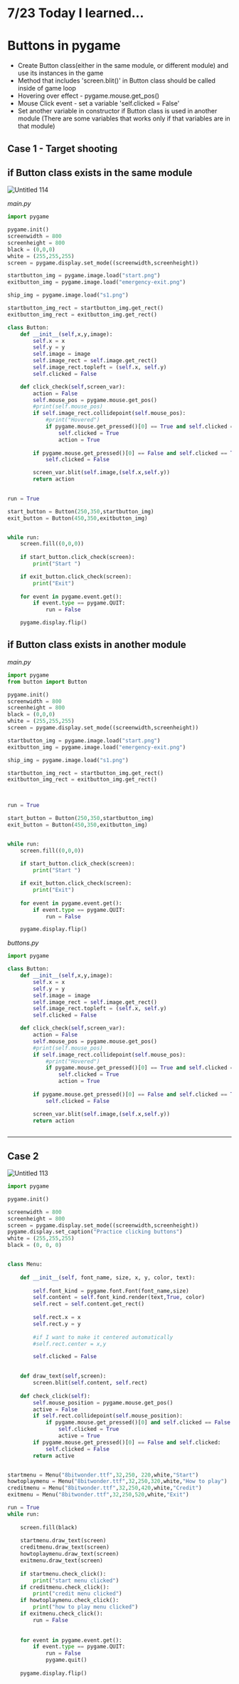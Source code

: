 # 7/23 Today I learned...

# Buttons in pygame

- Create Button class(either in the same module, or different module) and use its instances in the game
- Method that includes 'screen.blit()' in Button class should be called inside of game loop
- Hovering over effect - pygame.mouse.get_pos()
- Mouse Click event - set a variable 'self.clicked = False'
- Set another variable in constructor if Button class is used in another module (There are some variables that works only if that variables are in that module)

## Case 1 - Target shooting
## if Button class exists in the same module

![Untitled 114](https://user-images.githubusercontent.com/96529477/180626019-56e23e6f-628e-4dbd-b816-07d650266ccd.gif)

<em>main.py</em>
```py
import pygame

pygame.init()
screenwidth = 800
screenheight = 800
black = (0,0,0)
white = (255,255,255)
screen = pygame.display.set_mode((screenwidth,screenheight))

startbutton_img = pygame.image.load("start.png")
exitbutton_img = pygame.image.load("emergency-exit.png")

ship_img = pygame.image.load("s1.png")

startbutton_img_rect = startbutton_img.get_rect()
exitbutton_img_rect = exitbutton_img.get_rect()

class Button:
    def __init__(self,x,y,image):
        self.x = x
        self.y = y
        self.image = image
        self.image_rect = self.image.get_rect()
        self.image_rect.topleft = (self.x, self.y)
        self.clicked = False

    def click_check(self,screen_var):
        action = False
        self.mouse_pos = pygame.mouse.get_pos()
        #print(self.mouse_pos)        
        if self.image_rect.collidepoint(self.mouse_pos):
            #print("Hovered")
            if pygame.mouse.get_pressed()[0] == True and self.clicked == False:
                self.clicked = True
                action = True
           
        if pygame.mouse.get_pressed()[0] == False and self.clicked == True:
            self.clicked = False

        screen_var.blit(self.image,(self.x,self.y))
        return action
        

run = True

start_button = Button(250,350,startbutton_img)
exit_button = Button(450,350,exitbutton_img)


while run:
    screen.fill((0,0,0))
    
    if start_button.click_check(screen):
        print("Start ")

    if exit_button.click_check(screen):
        print("Exit")
       
    for event in pygame.event.get():
        if event.type == pygame.QUIT:
            run = False

    pygame.display.flip()
```

## if Button class exists in another module

<em>main.py</em>
```py
import pygame
from button import Button

pygame.init()
screenwidth = 800
screenheight = 800
black = (0,0,0)
white = (255,255,255)
screen = pygame.display.set_mode((screenwidth,screenheight))

startbutton_img = pygame.image.load("start.png")
exitbutton_img = pygame.image.load("emergency-exit.png")

ship_img = pygame.image.load("s1.png")

startbutton_img_rect = startbutton_img.get_rect()
exitbutton_img_rect = exitbutton_img.get_rect()

        

run = True

start_button = Button(250,350,startbutton_img)
exit_button = Button(450,350,exitbutton_img)


while run:
    screen.fill((0,0,0))
    
    if start_button.click_check(screen):
        print("Start ")

    if exit_button.click_check(screen):
        print("Exit")
       
    for event in pygame.event.get():
        if event.type == pygame.QUIT:
            run = False

    pygame.display.flip()
```
<em>buttons.py</em>

```py
import pygame

class Button:
    def __init__(self,x,y,image):
        self.x = x
        self.y = y
        self.image = image
        self.image_rect = self.image.get_rect()
        self.image_rect.topleft = (self.x, self.y)
        self.clicked = False

    def click_check(self,screen_var):
        action = False
        self.mouse_pos = pygame.mouse.get_pos()
        #print(self.mouse_pos)        
        if self.image_rect.collidepoint(self.mouse_pos):
            #print("Hovered")
            if pygame.mouse.get_pressed()[0] == True and self.clicked == False:
                self.clicked = True
                action = True
           
        if pygame.mouse.get_pressed()[0] == False and self.clicked == True:
            self.clicked = False

        screen_var.blit(self.image,(self.x,self.y))
        return action
    
```
---
## Case 2

![Untitled 113](https://user-images.githubusercontent.com/96529477/180625185-1065e8ad-27a4-43b5-bd4f-9cb66bce3562.gif)

```py
import pygame

pygame.init()

screenwidth = 800
screenheight = 800
screen = pygame.display.set_mode((screenwidth,screenheight))
pygame.display.set_caption("Practice clicking buttons")
white = (255,255,255)
black = (0, 0, 0)


class Menu:
    
    def __init__(self, font_name, size, x, y, color, text):
        
        self.font_kind = pygame.font.Font(font_name,size)
        self.content = self.font_kind.render(text,True, color)
        self.rect = self.content.get_rect()
        
        self.rect.x = x
        self.rect.y = y
        
        #if I want to make it centered automatically
        #self.rect.center = x,y

        self.clicked = False
        

    def draw_text(self,screen):
        screen.blit(self.content, self.rect)
        
    def check_click(self):
        self.mouse_position = pygame.mouse.get_pos()
        active = False
        if self.rect.collidepoint(self.mouse_position):
            if pygame.mouse.get_pressed()[0] and self.clicked == False:
                self.clicked = True
                active = True
        if pygame.mouse.get_pressed()[0] == False and self.clicked:
            self.clicked = False
        return active


startmenu = Menu("8bitwonder.ttf",32,250, 220,white,"Start")
howtoplaymenu = Menu("8bitwonder.ttf",32,250,320,white,"How to play")
creditmenu = Menu("8bitwonder.ttf",32,250,420,white,"Credit")
exitmenu = Menu("8bitwonder.ttf",32,250,520,white,"Exit")

run = True
while run:
    
    screen.fill(black)
    
    startmenu.draw_text(screen)
    creditmenu.draw_text(screen)
    howtoplaymenu.draw_text(screen)
    exitmenu.draw_text(screen)
    
    if startmenu.check_click():
        print("start menu clicked")
    if creditmenu.check_click():
        print("credit menu clicked")
    if howtoplaymenu.check_click():
        print("how to play menu clicked")
    if exitmenu.check_click():
        run = False
    
    
    for event in pygame.event.get():
        if event.type == pygame.QUIT:
            run = False
            pygame.quit()
 
    pygame.display.flip()
```
